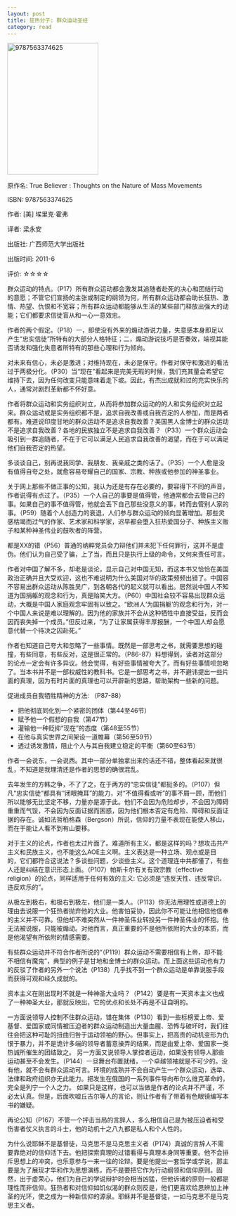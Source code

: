 ```yaml
---
layout: post
title: 狂热分子: 群众运动圣经
category: read
---
```

<img class="cover" alt="9787563374625" src="/images/2013/02/9787563374625.jpg" width="207" height="300" />

原作名: True Believer : Thoughts on the Nature of Mass Movements

ISBN: 9787563374625

作者: [美] 埃里克·霍弗

译者: 梁永安

出版社: 广西师范大学出版社

出版时间: 2011-6

评价: ☆☆☆☆

群众运动的特点。（P17）所有群众运动都会激发其追随者赴死的决心和团结行动的意愿；不管它们宣扬的主张或制定的纲领为何，所有群众运动都会助长狂热、激情、热望、仇恨和不宽容；所有群众运动都能够从生活的某些部门释放出强大的动能；它们都要求信徒盲从和一心一意效忠。

作者的两个假定。（P18）一，即使没有外来的煽动游说力量，失意感本身即足以产生“忠实信徒”所特有的大部分人格特征；二，煽动游说技巧是否奏效，端视其能否诱发和强化失意者所特有的那些心理和行为倾向。

对未来有信心，未必是激进；对维持现在，未必是保守。作者对保守和激进的看法过于两极分化。（P30）当“现在”看起来是完美无瑕的时候，我们充其量会希望它维持下去，因为任何改变只能意味着走下坡。因此，有杰出成就和过的充实快乐的人，通常对剧烈革新都不怀好意。

作者将群众运动和实务组织对立，从而将参加群众运动的的人和实务组织对立起来。群众运动或是实务组织都不是，追求自我改善或自我否定的人参加，而是两者都有。难道说印度甘地的群众运动不是追求自我改善？美国黑人金博士的群众运动不是追求自我改善？各地的民族独立不是追求自我改善？（P33）一个群众运动会吸引到一群追随者，不在于它可以满足人民追求自我改善的渴望，而在于可以满足他们自我否定的热望。

多谈谈自己，别再说我同学、我朋友、我亲戚之类的话了。（P35）一个人愈是没有值得自夸之处，就愈容易夸耀自己的国家、宗教、种族或他参加的神圣事业。

关于网上那些不做正事的公知，我认为还是有存在必要的，要容得下不同的声音，作者说得有点过了。（P35）一个人自己的事要是值得管，他通常都会去管自己的事。如果自己的事不值得管，他就会丢下自己那些没意义的事，转而去管别人家的事。（P59）随着个人创造力的衰退，人们参与群众运动的倾向显著增加。那些灵感枯竭而过气的作家、艺术家和科学家，迟早都会堕入狂热爱国分子、种族主义贩子和某种神圣伟业的鼓吹者的阵营。

都是XX的错（P56）普通的纳粹党员会力辩他们并未犯下任何罪行，这并不是虚伪。他们认为自己受了骗，上了当，而且只是执行上级的命令，又何来责任可言。

作者对中国了解不多，却老是谈论，显示自己对中国无知，而这本书又恰恰在美国政治正确并且大受欢迎，这也不难说明为什么美国对华的政策频频出错了。中国容不容易出群众运动从陈胜吴广，到各朝各代的起义就可以看出。居然说中国人不知道为国捐躯的观念和行为，真是贻笑大方。（P60）中国社会较不容易出现群众运动，大概是中国人家庭观念牢固有以致之。“欧洲人‘为国捐躯’的观念和行为，对一个中国人来说是难以理解的。因为他的家族并不会从这种牺牲中直接受益，反而会因而丧失掉一个成员。”但反过来，“为了让家属获得丰厚报酬，一个中国人却会愿意代替一个待决之囚赴死。”

作者也知道自己夸大和忽略了一些事情。既然是一部思考之书，就需要思想的碰撞，有些同意，有些反对，这是很正常的。（P86-87）料想得到，读者对这部分的论点一定会有许多异议。他会觉得，有好些事情被夸大了。而有好些事情呗忽略了。当本书并不是一部权威性的教科书。它是一部思考之书，并不避讳提出一些片面的真理，因为有时片面的真理也可以开辟新的思路，帮助架构一些新的问题。

促进成员自我牺牲精神的方法: （P87-88）

<ul>
	<li>把他彻底同化到一个紧密的团体（第44至46节）</li>
	<li>赋予他一个假想的自我（第47节）</li>
	<li>灌输他一种贬抑“现在”的态度（第48至55节）</li>
	<li>在他与真实世界之间架设一道帷幕（第56至59节）</li>
	<li>透过诱发激情，阻止个人与其自我建立稳定的平衡（第60至63节）</li>
</ul>

作者一会说东，一会说西。其中一部分单独拿出来的话还不错，整体看起来就很乱，不知道是我理清还是作者的思想的确很混乱。

去年发生的方韩之争，不了了之，在于两方的“忠实信徒”都挺多的。（P107）但凡“忠实信徒”都具有“闭眼掩耳”的能力，对“不值得看或听”的事不屑一顾，而他们所以能够无比坚定不移，力量亦是源于此。他们不会因为危险却步，不会因为障碍重重而气馁，不会因为反面证据而困惑，因为他们根本否定有危险、障碍和反面证据的存在。诚如法哲柏格森（Bergson）所说，信仰的力量不表现在能使人移山，而在于能让人看不到有山要移。

对于主义的论点，作者也太过片面了。难道所有主义，都是这样的吗？想攻击共产主义和民族主义，也不能这么AOE主义啊。主义表达是一种立场、观点或是目的，它们都符合这说法？多谈些问题，少谈些主义。这个道理连中共都懂了，有些人还是纠结在意识形态上面。（P107）帕斯卡尔有关有效宗教（effective religion）的论点，同样适用于任何有效的主义: 它必须是“违反天性、违反常识、违反欢乐的”。

从极左到极右，和极右到极左，他们是一类人。（P113）你无法用理性或道德上的理由去说服一个狂热者抛弃他的大业。他害怕妥协，因此你不可能让他相信他信奉的主义并不可靠。但他却不难突然从一件神圣伟业转投另一件神圣伟业的怀抱。他无法被说服，只能被煽动。对他而言，真正重要的不是他所依附的大业的本质，而是他渴望有所依附的情感需要。

有些群众运动并不符合作者所说的“（P119）群众运动不需要相信有上帝，却不能不相信有魔鬼”，典型的例子是甘地和金博士的群众运动。而上面这些运动也有力的反驳了作者的另外一个说法（P138）几乎找不到一个群众运动是单靠说服手段而获得可观和经久成就的。

资本主义在刚出现时不就是一种神圣大业吗？（P142）要是有一天资本主义也成了一种神圣大业，那就反映出，它的优点和长处不再是不证自明的。

一方面说领导人控制不住群众运动，错在集体（P130）看到一些标榜爱上帝、爱基督、爱国家或同情被压迫者的群众运动制造出大量血腥、恐怖与破坏时，我们往往会把这种可耻的扭曲归咎于运动领袖的野心。但事实上，把高贵的动机变形为仇恨于暴力，并不是诡计多端的领导者蓄意操弄的结果，而是由爱上帝、爱国家一类热诚所催生的团结致之。
另一方面又说领导人掌控者运动，如果没有领导人那些运动甚至不会发生。（P144）一旦舞台布置就绪，一个卓越领袖就是不可少的。没有他，就不会有群众运动可言。环境的成熟并不会自动产生一个群众运动，选举、法律和政府组织亦无此能力。把发生在俄国的一系列事件导向布尔么维克革命的，完全是列宁一个人之力。
如果只是这样，也可以当做是作者的论点并不严谨，不必太认真。但是，后面吹嘘丘吉尔等人的言论，则让作者有了带着有色眼镜编写本书的嫌疑。

再论公知（P167）不管一个抨击当局的言辞人，多么相信自己是为被压迫者和受伤害者仗义执言的斗士，他的动机十之八九都是私人和个人性的。

为什么说耶稣不是基督徒，马克思不是马克思主义者（P174）真诚的言辞人不需要靠绝对的信仰活下去。他把探索真理的过错看得与真理本身同等重要。他不会排斥思想上的冲突，也乐意参与一来一往的论辩。要是他提出一套哲学或学说，那主要是为了展现才华和作为思想演练，而不是要把它作为行动纲领和信仰原则。固然，出于虚荣心，他们为自己的学说辩护时会相当凶猛，但他诉诸的原则一般都是理性而非信仰。狂热者和对信仰如饥似渴的群众则反是，他们更喜欢给思辨加上神圣的光环，使之成为一种新信仰的源泉。耶稣并不是基督徒，一如马克思不是马克思主义者。
